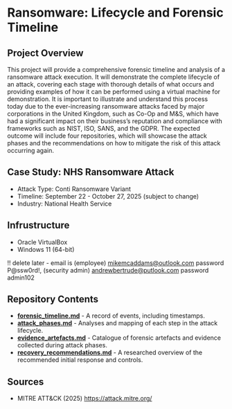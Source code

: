 # Ransomware: Lifecycle and Forensic Timeline

## Project Overview

This project will provide a comprehensive forensic timeline and analysis of a ransomware attack execution. It will demonstrate the complete lifecycle of an attack, covering each stage with thorough details of what occurs and providing examples of how it can be performed using a virtual machine for demonstration. It is important to illustrate and understand this process today due to the ever-increasing ransomware attacks faced by major corporations in the United Kingdom, such as Co-Op and M&S, which have had a significant impact on their business’s reputation and compliance with frameworks such as NIST, ISO, SANS, and the GDPR. The expected outcome will include four repositories, which will showcase the attack phases and the recommendations on how to mitigate the risk of this attack occurring again. 

## Case Study: NHS Ransomware Attack

- Attack Type: Conti Ransomware Variant
- Timeline: September 22 - October 27, 2025 (subject to change)
- Industry: National Health Service

## Infrustructure

- Oracle VirtualBox
- Windows 11 (64-bit)

!! delete later - email is (employee) mikemcaddams@outlook.com password P@ssw0rd!, (security admin) andrewbertrude@putlook.com password admin102

## Repository Contents

- **[forensic_timeline.md](forensic_timeline.md)** - A record of events, including timestamps.
- **[attack_phases.md](attack_phases.md)** - Analyses and mapping of each step in the attack lifecycle.
- **[evidence_artefacts.md](evidence_artefacts.md)** - Catalogue of forensic artefacts and evidence collected during attack phases.
- **[recovery_recommendations.md](recovery_recommendations.md)** - A researched overview of the recommended initial response and controls.

## Sources

- MITRE ATT&CK (2025) https://attack.mitre.org/
